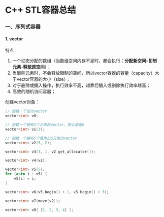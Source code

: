 # C++ STL容器总结

### 一、序列式容器

#### 1. vector

特点：

1. 一个动态分配的数组（当数组空间内存不足时，都会执行：**分配新空间-复制元素-释放原空间**）；
2. 当删除元素时，不会释放限制的空间，所以vector容器的容量（capacity）大于vector容器的大小（size）；
3. 对于删除或插入操作，执行效率不高，越靠后插入或删除执行效率越高；
4. 高效的随机访问容器；

创建vector对象：

```c++
// 创建一个空的vector
vector<int> v0;

// 创建一个拥有3个元素的vector，默认值是0
vector<int> v1(3);

// 创建一个拥有5个值为2的元素的vector
vector<int> v2(5, 2);

vector<int> v3(3, 1, v2.get_allocator());

vector<int> v4(v2);

vector<int> v5(5);
for (auto i : v5) {
    v5[i] = i;
}

vector<int> v6(v5.begin() + 1, v5.begin() + 3);

vector<int> v7(move(v2));

vector<int> v8{ {1, 2, 3, 4} };
```

